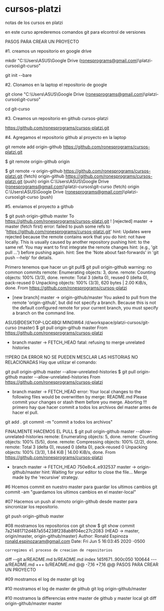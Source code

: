 # cursos-platzi
notas de los cursos en platzi

en este curso aprederemos comandos git para elcontrol de versiones

PASOS PARA CREAR UN PROYECTO

#1. creamos un repositorio en google drive

mkdir "C:\Users\ASUS\Google Drive (ronesprograms@gmail.com)\platzi-cursos\git-curso"

git init --bare


#2. Clonamos en la laptop el repositorio de google

git clone "C:\Users\ASUS\Google Drive (ronesprograms@gmail.com)\platzi-cursos\git-curso"

cd git-curso


#3. Creamos un repositorio en github cursos-platzi

https://github.com/ronesprograms/cursos-platzi.git


#4. Agregamos el repositorio github al proyecto en la laptop

git remote add origin-github https://github.com/ronesprograms/cursos-platzi.git

$ git remote
origin-github
origin

$ git remote -v
origin-github   https://github.com/ronesprograms/cursos-platzi.git (fetch)
origin-github   https://github.com/ronesprograms/cursos-platzi.git (push)
origin  C:\Users\ASUS\Google Drive (ronesprograms@gmail.com)\platzi-cursos\git-curso (fetch)
origin  C:\Users\ASUS\Google Drive (ronesprograms@gmail.com)\platzi-cursos\git-curso (push)

#5. enviamos el proyecto a github

$ git push origin-github master
To https://github.com/ronesprograms/cursos-platzi.git
 ! [rejected]        master -> master (fetch first)
error: failed to push some refs to 'https://github.com/ronesprograms/cursos-platzi.git'
hint: Updates were rejected because the remote contains work that you do
hint: not have locally. This is usually caused by another repository pushing
hint: to the same ref. You may want to first integrate the remote changes
hint: (e.g., 'git pull ...') before pushing again.
hint: See the 'Note about fast-forwards' in 'git push --help' for details.

Primero tenemos que hacer un git pull$ git pull origin-github
warning: no common commits
remote: Enumerating objects: 3, done.
remote: Counting objects: 100% (3/3), done.
remote: Total 3 (delta 0), reused 0 (delta 0), pack-reused 0
Unpacking objects: 100% (3/3), 620 bytes | 2.00 KiB/s, done.
From https://github.com/ronesprograms/cursos-platzi
 * [new branch]      master     -> origin-github/master
You asked to pull from the remote 'origin-github', but did not specify
a branch. Because this is not the default configured remote
for your current branch, you must specify a branch on the command line.

ASUS@DESKTOP-LQC4BQI MINGW64 /d/workspace/platzi-cursos/git-curso (master)
$  git pull origin-github master
From https://github.com/ronesprograms/cursos-platzi
 * branch            master     -> FETCH_HEAD
fatal: refusing to merge unrelated histories

!!!PERO DA ERROR NO SE PUEDEN MESCLAR LAS HISTORIAS NO RELACIONADAS
Hay que utilizar el comando:

git pull origin-github master --allow-unrelated-histories
$ git pull origin-github master --allow-unrelated-histories
From https://github.com/ronesprograms/cursos-platzi
 * branch            master     -> FETCH_HEAD
error: Your local changes to the following files would be overwritten by merge:
        README.md
Please commit your changes or stash them before you merge.
Aborting
!!! primero hay que hacer commit a todos los archivos del master antes de hacer el pull.

git add .
git commit -m "commit a todos los archivos"

FINALMENTE HACEMOS EL PULL
$ git pull origin-github master --allow-unrelated-histories
remote: Enumerating objects: 5, done.
remote: Counting objects: 100% (5/5), done.
remote: Compressing objects: 100% (2/2), done.
remote: Total 3 (delta 0), reused 0 (delta 0), pack-reused 0
Unpacking objects: 100% (3/3), 1.84 KiB | 14.00 KiB/s, done.
From https://github.com/ronesprograms/cursos-platzi
 * branch            master     -> FETCH_HEAD
   750e8c4..e932537  master     -> origin-github/master
hint: Waiting for your editor to close the file...
Merge made by the 'recursive' strategy.


#6 Hcemos commit en nuestro master para guardar los ultimos cambios
 git commit -am "guardamos los ultimos cambios en el master-local"


#07 Hacemos un push al remoto origin-github desde master para sincronizar los repositorio.

git push origin-github master



#08 mostramos los repositorios con git show
$ git show
commit 7a21481712d487a554238f238ab8f04ec27c2083 (HEAD -> master, origin/master, origin-github/master)
Author: Ronald Espinoza <ronald.espinozaram@gmail.com>
Date:   Fri Jun 5 16:03:45 2020 -0500

    corregimos el proceso de creacion de repositorios

diff --git a/README.md b/README.md
index 145f671..900c050 100644
--- a/README.md
+++ b/README.md
@@ -7,16 +7,16 @@ PASOS PARA CREAR UN PROYECTO

#09 mostramos el log de master
git log

#10 mostramos el log de master de github
git log origin-github/master


#10 mostramos la differencias entre master de github y master local
git diff origin-github/master master







